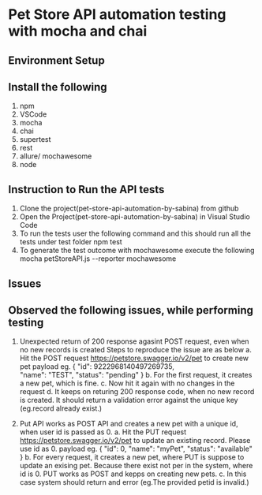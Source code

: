 # Pet Store API automation testing with mocha and chai

## Environment Setup

## Install the following 

1. npm
2. VSCode
3. mocha
4. chai
5. supertest
6. rest
7. allure/ mochawesome
8. node


## Instruction to Run the API tests

1. Clone the project(pet-store-api-automation-by-sabina) from github
2. Open the Project(pet-store-api-automation-by-sabina) in Visual Studio Code
3. To run the tests user the following command and this should run all the tests under test folder
npm test
5. To generate the test outcome with mochawesome execute the following 
mocha petStoreAPI.js --reporter mochawesome

## Issues

## Observed the following issues, while performing testing

1. Unexpected return of 200 response agasint POST request, even when no new records is created
Steps to reproduce the issue are as below
a. Hit the POST request https://petstore.swagger.io/v2/pet to create new pet
payload eg. {
  "id": 9222968140497269735,  
  "name": "TEST",
  "status": "pending"
}
b. For the first request, it creates a new pet, which is fine.
c. Now hit it again with no changes in the request
d. It keeps on returing 200 response code, when no new record is created. It should return a 
validation error against the unique key (eg.record already exist.)  

2. Put API works as POST API and creates a new pet with a unique id, when user id is passed as 0.
a. Hit the PUT request https://petstore.swagger.io/v2/pet to update an existing record. Please use id as 0.
payload eg. {
  "id": 0,
  "name": "myPet",
  "status": "available"
}
b. For every request, it creates a new pet, where PUT is suppose to update an exising pet. Because there exist not per in the 
system, where id is 0. PUT works as POST and kepps on creating new pets.
c. In this case system should return and error (eg.The provided petid is invalid.) 

